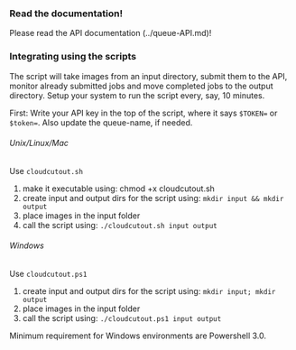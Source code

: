 
### Read the documentation!
Please read the API documentation (../queue-API.md)!

### Integrating using the scripts

The script will take images from an input directory, submit them to the API, monitor already submitted jobs and move completed jobs to the output directory.
Setup your system to run the script every, say, 10 minutes.

First: Write your API key in the top of the script, where it says `$TOKEN=` or `$token=`. Also update the queue-name, if needed.

###### Unix/Linux/Mac
Use `cloudcutout.sh`

1. make it executable using: chmod +x cloudcutout.sh
2. create input and output dirs for the script using: `mkdir input && mkdir output`
3. place images in the input folder
4. call the script using: `./cloudcutout.sh input output`

###### Windows
Use `cloudcutout.ps1`

1. create input and output dirs for the script using: `mkdir input; mkdir output`
2. place images in the input folder
3. call the script using: `./cloudcutout.ps1 input output`

Minimum requirement for Windows environments are Powershell 3.0.
